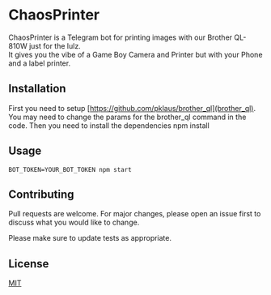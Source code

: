 # ChaosPrinter

ChaosPrinter is a Telegram bot for printing images with our Brother QL-810W just for the lulz.<br>
It gives you the vibe of a Game Boy Camera and Printer but with your Phone and a label printer.

## Installation
First you need to setup [https://github.com/pklaus/brother_ql](brother_ql).
You may need to change the params for the brother_ql command in the code.
Then you need to install the dependencies
    npm install
## Usage
    BOT_TOKEN=YOUR_BOT_TOKEN npm start

## Contributing
Pull requests are welcome. For major changes, please open an issue first to discuss what you would like to change.

Please make sure to update tests as appropriate.

## License
[MIT](https://choosealicense.com/licenses/mit/)
